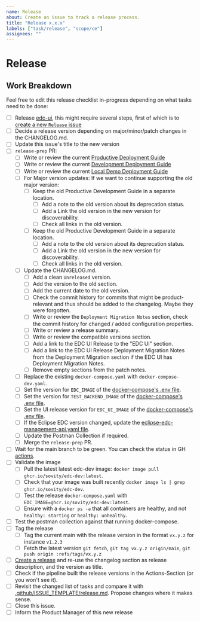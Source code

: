 ```yaml
---
name: Release
about: Create an issue to track a release process.
title: "Release x.x.x"
labels: ["task/release", "scope/ce"]
assignees: ""
---
```


# Release

## Work Breakdown

Feel free to edit this release checklist in-progress depending on what tasks need to be done:

- [ ] Release [edc-ui](https://github.com/sovity/edc-ui), this might require several steps, first of which is to [create a new `Release` issue](https://github.com/sovity/edc-ui/issues/new/choose)
- [ ] Decide a release version depending on major/minor/patch changes in the CHANGELOG.md.
- [ ] Update this issue's title to the new version
- [ ] `release-prep` PR:
    - [ ] Write or review the current [Productive Deployment Guide](https://github.com/sovity/edc-extensions/blob/main/docs/deployment-guide/goals/production)
    - [ ] Write or review the current [Development Deployment Guide](https://github.com/sovity/edc-extensions/blob/main/docs/deployment-guide/goals/development)
    - [ ] Write or review the current [Local Demo Deployment Guide](https://github.com/sovity/edc-extensions/blob/main/docs/deployment-guide/goals/local-demo)
    - [ ] For Major version updates: If we want to continue supporting the old major version:
        - [ ] Keep the old Productive Development Guide in a separate location.
            - [ ] Add a note to the old version about its deprecation status.
            - [ ] Add a Link the old version in the new version for discoverability.
            - [ ] Check all links in the old version.
        - [ ] Keep the old Productive Development Guide in a separate location.
            - [ ] Add a note to the old version about its deprecation status.
            - [ ] Add a Link the old version in the new version for discoverability.
            - [ ] Check all links in the old version.
    - [ ] Update the CHANGELOG.md.
        - [ ] Add a clean `Unreleased` version.
        - [ ] Add the version to the old section.
        - [ ] Add the current date to the old version.
        - [ ] Check the commit history for commits that might be product-relevant and thus should be added to the
          changelog. Maybe they were forgotten.
        - [ ] Write or review the `Deployment Migration Notes` section, check the commit history for changed / added
          configuration properties.
        - [ ] Write or review a release summary.
        - [ ] Write or review the compatible versions section.
        - [ ] Add a link to the EDC UI Release to the "EDC UI" section.
        - [ ] Add a link to the EDC UI Release Deployment Migration Notes from the Deployment Migration section if the EDC UI has Deployment Migration Notes.
        - [ ] Remove empty sections from the patch notes.
    - [ ] Replace the existing `docker-compose.yaml` with `docker-compose-dev.yaml`.
    - [ ] Set the version for `EDC_IMAGE` of
      the [docker-compose's .env file](https://github.com/sovity/edc-extensions/blob/main/.env).
    - [ ] Set the version for `TEST_BACKEND_IMAGE` of
      the [docker-compose's .env file](https://github.com/sovity/edc-extensions/blob/main/.env).
    - [ ] Set the UI release version for `EDC_UI_IMAGE` of
      the [docker-compose's .env file](https://github.com/sovity/edc-extensions/blob/main/.env).
    - [ ] If the Eclipse EDC version changed, update
      the [eclipse-edc-management-api.yaml file](https://github.com/sovity/edc-extensions/blob/main/docs/eclipse-edc-management-api.yaml).
    - [ ] Update the Postman Collection if required.
    - [ ] Merge the `release-prep` PR.
- [ ] Wait for the main branch to be green. You can check the status in GH [actions](https://github.com/sovity/edc-extensions/actions).
- [ ] Validate the image
  - [ ] Pull the latest latest edc-dev image: `docker image pull ghcr.io/sovity/edc-dev:latest`.
  - [ ] Check that your image was built recently `docker image ls | grep ghcr.io/sovity/edc-dev`.
  - [ ] Test the release `docker-compose.yaml` with `EDC_IMAGE=ghcr.io/sovity/edc-dev:latest`.
  - [ ] Ensure with a `docker ps -a` that all containers are healthy, and not `healthy: starting` or `healthy: unhealthy`.
- [ ] Test the postman collection against that running docker-compose.
- [ ] Tag the release
  - [ ] Tag the current main with the release version in the format `vx.y.z` for instance `v1.2.3`
  - [ ] Fetch the latest version `git fetch`, `git tag vx.y.z origin/main`, `git push origin :refs/tags/vx.y.z`
- [ ] [Create a release](https://github.com/sovity/edc-extensions/releases/new) and re-use the changelog section as release description, and the version as title.
- [ ] Check if the pipeline built the release versions in the Actions-Section (or you won't see it).
- [ ] Revisit the changed list of tasks and compare it
  with [.github/ISSUE_TEMPLATE/release.md](https://github.com/sovity/edc-extensions/blob/main/.github/ISSUE_TEMPLATE/release.md).
  Propose changes where it makes sense.
- [ ] Close this issue.
- [ ] Inform the Product Manager of this new release
